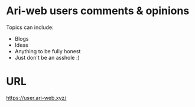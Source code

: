 # Ari-web users comments & opinions

Topics can include:

- Blogs
- Ideas
- Anything to be fully honest
- Just don't be an asshole :)

# URL

<https://user.ari-web.xyz/>

